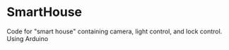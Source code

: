 # SmartHouse
Code for "smart house" containing camera, light control, and lock control. Using Arduino
